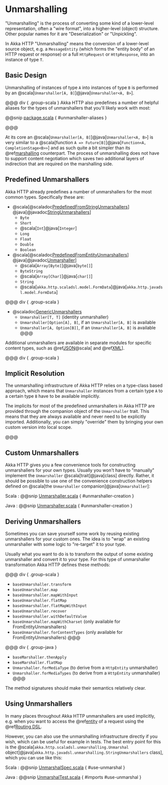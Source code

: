 # Unmarshalling

"Unmarshalling" is the process of converting some kind of a lower-level representation, often a "wire format", into a
higher-level (object) structure. Other popular names for it are "Deserialization" or "Unpickling".

In Akka HTTP "Unmarshalling" means the conversion of a lower-level source object, e.g. a `MessageEntity`
(which forms the "entity body" of an HTTP request or response) or a full `HttpRequest` or `HttpResponse`,
into an instance of type `T`.

## Basic Design

Unmarshalling of instances of type `A` into instances of type `B` is performed by an @scala[`Unmarshaller[A, B]`]@java[`Unmarshaller<A, B>`].

@@@ div { .group-scala }
Akka HTTP also predefines a number of helpful aliases for the types of unmarshallers that you'll likely work with most:

@@snip [package.scala]($akka-http$/akka-http/src/main/scala/akka/http/scaladsl/unmarshalling/package.scala) { #unmarshaller-aliases }

@@@

At its core an @scala[`Unmarshaller[A, B]`]@java[`Unmarshaller<A, B>`] is very similar to a @scala[function `A => Future[B]`]@java[`Function<A, CompletionStage<B>>`] and as such quite a bit simpler
than its @ref[marshalling](marshalling.md) counterpart. The process of unmarshalling does not have to support
content negotiation which saves two additional layers of indirection that are required on the marshalling side.

## Predefined Unmarshallers

Akka HTTP already predefines a number of unmarshallers for the most common types.
Specifically these are:

 * @scala[@scaladoc[PredefinedFromStringUnmarshallers](akka.http.scaladsl.unmarshalling.PredefinedFromStringUnmarshallers)]
   @java[@javadoc[StringUnmarshallers](akka.http.javadsl.unmarshalling.StringUnmarshallers)]
    * `Byte`
    * `Short`
    * @scala[`Int`]@java[`Integer`]
    * `Long`
    * `Float`
    * `Double`
    * `Boolean`
 * @scala[@scaladoc[PredefinedFromEntityUnmarshallers](akka.http.scaladsl.unmarshalling.PredefinedFromEntityUnmarshallers)]
   @java[@javadoc[Unmarshaller](akka.http.javadsl.unmarshalling.Unmarshaller)]
    * @scala[`Array[Byte]`]@java[`byte[]`]
    * `ByteString`
    * @scala[`Array[Char]`]@java[`char[]`]
    * `String`
    * @scala[`akka.http.scaladsl.model.FormData`]@java[`akka.http.javadsl.model.FormData`]

@@@ div { .group-scala }
 * @scaladoc[GenericUnmarshallers](akka.http.scaladsl.unmarshalling.GenericUnmarshallers)
    * `Unmarshaller[T, T]` (identity unmarshaller)
    * `Unmarshaller[Option[A], B]`, if an `Unmarshaller[A, B]` is available
    * `Unmarshaller[A, Option[B]]`, if an `Unmarshaller[A, B]` is available
@@@

Additional unmarshallers are available in separate modules for specific content types, such as
@ref[JSON](json-support.md)@scala[ and @ref[XML](xml-support.md)].

@@@ div { .group-scala }

## Implicit Resolution

The unmarshalling infrastructure of Akka HTTP relies on a type-class based approach, which means that `Unmarshaller`
instances from a certain type `A` to a certain type `B` have to be available implicitly.

The implicits for most of the predefined unmarshallers in Akka HTTP are provided through the companion object of the
`Unmarshaller` trait. This means that they are always available and never need to be explicitly imported.
Additionally, you can simply "override" them by bringing your own custom version into local scope.

@@@

## Custom Unmarshallers

Akka HTTP gives you a few convenience tools for constructing unmarshallers for your own types.
Usually you won't have to "manually" implement the `Unmarshaller` @scala[trait]@java[class] directly.
Rather, it should be possible to use one of the convenience construction helpers defined on
@scala[the `Unmarshaller` companion]@java[`Unmarshaller`]:

Scala
:  @@snip [Unmarshaller.scala]($akka-http$/akka-http/src/main/scala/akka/http/scaladsl/unmarshalling/Unmarshaller.scala) { #unmarshaller-creation }

Java
:  @@snip [Unmarshaller.scala]($akka-http$/akka-http/src/main/scala/akka/http/javadsl/unmarshalling/Unmarshaller.scala) { #unmarshaller-creation }

## Deriving Unmarshallers

Sometimes you can save yourself some work by reusing existing unmarshallers for your custom ones.
The idea is to "wrap" an existing unmarshaller with some logic to "re-target" it to your type.

Usually what you want to do is to transform the output of some existing unmarshaller and convert it to your type.
For this type of unmarshaller transformation Akka HTTP defines these methods:

@@@ div { .group-scala }
 * `baseUnmarshaller.transform`
 * `baseUnmarshaller.map`
 * `baseUnmarshaller.mapWithInput`
 * `baseUnmarshaller.flatMap`
 * `baseUnmarshaller.flatMapWithInput`
 * `baseUnmarshaller.recover`
 * `baseUnmarshaller.withDefaultValue`
 * `baseUnmarshaller.mapWithCharset` (only available for FromEntityUnmarshallers)
 * `baseUnmarshaller.forContentTypes` (only available for FromEntityUnmarshallers)
@@@

@@@ div { .group-java }
 * `baseMarshaller.thenApply`
 * `baseMarshaller.flatMap`
 * `Unmarshaller.forMediaType` (to derive from a `HttpEntity` unmarshaller)
 * `Unmarshaller.forMediaTypes` (to derive from a `HttpEntity` unmarshaller)
@@@

The method signatures should make their semantics relatively clear.

## Using Unmarshallers

In many places throughout Akka HTTP unmarshallers are used implicitly, e.g. when you want to access the @ref[entity](../routing-dsl/directives/marshalling-directives/entity.md)
of a request using the @ref[Routing DSL](../routing-dsl/index.md).

However, you can also use the unmarshalling infrastructure directly if you wish, which can be useful for example in tests.
The best entry point for this is the @scala[`akka.http.scaladsl.unmarshalling.Unmarshal` object]@java[`akka.http.javadsl.unmarshalling.StringUnmarshallers` class], which you can use like this:

Scala
:  @@snip [UnmarshalSpec.scala]($test$/scala/docs/http/scaladsl/UnmarshalSpec.scala) { #use-unmarshal }

Java
:  @@snip [UnmarshalTest.scala]($test$/java/docs/http/javadsl/UnmarshalTest.java) { #imports #use-unmarshal }
